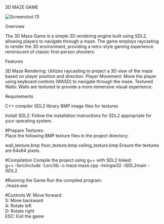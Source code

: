 3D MAZE GAME 



![Screenshot (1)](https://github.com/user-attachments/assets/50057c4a-7642-4ca5-b977-bc4edca87fd9)



Overview

The 3D Maze Game is a simple 3D rendering engine built using SDL2, allowing players to navigate through a maze. The game employs raycasting to render the 3D environment, providing a retro-style gaming experience reminiscent of classic first-person shooters.

Features

3D Maze Rendering: Utilizes raycasting to project a 3D view of the maze based on player position and direction.
Player Movement: Move the player using keyboard controls (WASD) to navigate through the maze.
Textured Walls: Walls are textured to provide a more immersive visual experience.

Requirements

C++ compiler
SDL2 library
BMP image files for textures


Install SDL2: Follow the installation instructions for SDL2 appropriate for your operating system.

#Prepare Textures:   
Place the following BMP texture files in the project directory:

wall_texture.bmp
floor_texture.bmp
ceiling_texture.bmp
Ensure the textures are 64x64 pixels.

#Compilation
Compile the project using g++ with SDL2 linked:  
g++ -Isrc/include -Lsrc/lib -o maze maze.cpp -lmingw32 -lSDL2main -lSDL2

#Running the Game
Run the compiled program:  
./maze.exe


#Controls
W: Move forward  
S: Move backward  
A: Rotate left  
D: Rotate right  
ESC: Exit the game
